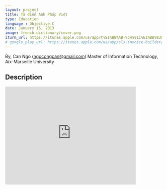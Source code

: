 ```yaml
---
layout: project
title: Từ điển Anh Pháp Việt
type: Education
language : Objective-C
date: January 15, 2013
image: french-dictionary/cover.png
iturn_url: https://itunes.apple.com/us/app/t%E1%BB%AB-%C4%91i%E1%BB%83n-ph%C3%A1p-anh-vi%E1%BB%87t/id942805555?mt=8
# google_play_url: https://itunes.apple.com/us/app/sls-invoice-builder/id1262539630?mt=8
---
```

By, Can Ngo (ngocongcan@gmail.com)
Master of Information Technology, Aix-Marseille University

## Description
<iframe width="420" height="315" src="http://www.youtube.com/embed/XeV-Yffl5Xk" frameborder="0"></iframe>
